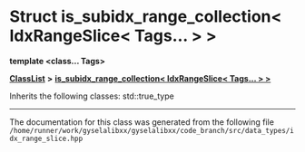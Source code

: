 

# Struct is\_subidx\_range\_collection&lt; IdxRangeSlice&lt; Tags... &gt; &gt;

**template &lt;class... Tags&gt;**



[**ClassList**](annotated.md) **>** [**is\_subidx\_range\_collection&lt; IdxRangeSlice&lt; Tags... &gt; &gt;**](structis__subidx__range__collection_3_01IdxRangeSlice_3_01Tags_8_8_8_01_4_01_4.md)








Inherits the following classes: std::true_type































































------------------------------
The documentation for this class was generated from the following file `/home/runner/work/gyselalibxx/gyselalibxx/code_branch/src/data_types/idx_range_slice.hpp`

